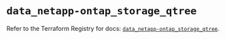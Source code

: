 # `data_netapp-ontap_storage_qtree`

Refer to the Terraform Registry for docs: [`data_netapp-ontap_storage_qtree`](https://registry.terraform.io/providers/netapp/netapp-ontap/2.3.0/docs/data-sources/storage_qtree).
